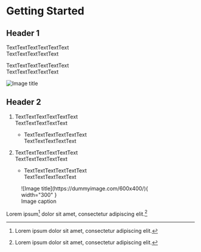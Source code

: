 # Getting Started

## Header 1
TextTextTextTextTextText<br>
TextTextTextTextText<p>

TextTextTextTextTextText<br>
TextTextTextTextText


![Image title](https://dummyimage.com/600x400/eee/aaa)

## Header 2

1. TextTextTextTextTextText<br>
TextTextTextTextText

    - TextTextTextTextTextText<br>
TextTextTextTextText


1. TextTextTextTextTextText<br>
TextTextTextTextText

    - TextTextTextTextTextText<br>
TextTextTextTextText

<figure markdown>
  ![Image title](https://dummyimage.com/600x400/){ width="300" }
  <figcaption>Image caption</figcaption>
</figure>

Lorem ipsum[^1] dolor sit amet, consectetur adipiscing elit.[^2]

[^1]: Lorem ipsum dolor sit amet, consectetur adipiscing elit.
[^2]: Lorem ipsum dolor sit amet, consectetur adipiscing elit.


